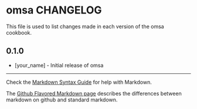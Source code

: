 omsa CHANGELOG
==============

This file is used to list changes made in each version of the omsa cookbook.

0.1.0
-----
- [your_name] - Initial release of omsa

- - -
Check the [Markdown Syntax Guide](http://daringfireball.net/projects/markdown/syntax) for help with Markdown.

The [Github Flavored Markdown page](http://github.github.com/github-flavored-markdown/) describes the differences between markdown on github and standard markdown.

